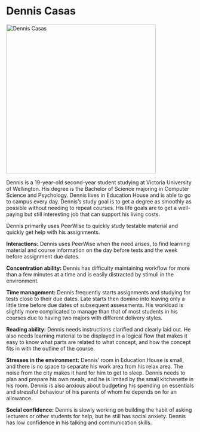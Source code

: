 # Dennis Casas

<img src="https://gitlab.ecs.vuw.ac.nz/course-work/swen303/2021/project1/t13/peerwise-project/-/raw/master/personas/persona-images/dennis-small.png" alt="Dennis Casas" width="400" height="400">

Dennis is a 19-year-old second-year student studying at Victoria University of Wellington. His degree is the Bachelor of Science majoring in Computer Science and Psychology. Dennis lives in Education House and is able to go to campus every day. Dennis’s study goal is to get a degree as smoothly as possible without needing to repeat courses. His life goals are to get a well-paying but still interesting job that can support his living costs.    

Dennis primarily uses PeerWise to quickly study testable material and quickly get help with his assignments.  

**Interactions:**
Dennis uses PeerWise when the need arises, to find learning material and course information on the day before tests and the week before assignment due dates.  

**Concentration ability:**
Dennis has difficulty maintaining workflow for more than a few minutes at a time and is easily distracted by stimuli in the environment.  

**Time management:**
Dennis frequently starts assignments and studying for tests close to their due dates. Late starts then domino into leaving only a little time before due dates of subsequent assessments. His workload is slightly more complicated to manage than that of most students in his courses due to having two majors with different delivery styles.  

**Reading ability:**
Dennis needs instructions clarified and clearly laid out. He also needs learning material to be displayed in a logical flow that makes it easy to know what parts are related to what concept, and how the concept fits in with the outline of the course.  

**Stresses in the environment:**
Dennis’ room in Education House is small, and there is no space to separate his work area from his relax area. The noise from the city makes it hard for him to get to sleep. Dennis needs to plan and prepare his own meals, and he is limited by the small kitchenette in his room. Dennis is also anxious about budgeting his spending on essentials and stressful behaviour of his parents of whom he depends on for an allowance.  

**Social confidence:**
Dennis is slowly working on building the habit of asking lecturers or other students for help, but he still has social anxiety. Dennis has low confidence in his talking and
communication skills.